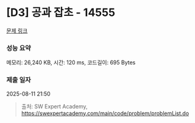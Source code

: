 # [D3] 공과 잡초 - 14555 

[문제 링크](https://swexpertacademy.com/main/code/problem/problemDetail.do?contestProbId=AYGtoa3qARcDFARC) 

### 성능 요약

메모리: 26,240 KB, 시간: 120 ms, 코드길이: 695 Bytes

### 제출 일자

2025-08-11 21:50



> 출처: SW Expert Academy, https://swexpertacademy.com/main/code/problem/problemList.do